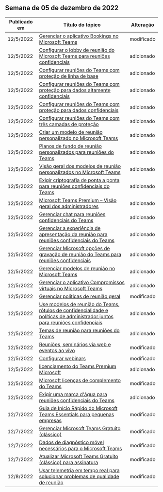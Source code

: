 <!-- This file is generated automatically each week. Changes made to this file will be overwritten.-->




## <a name="week-of-december-05-2022"></a>Semana de 05 de dezembro de 2022


| Publicado em |Título do tópico | Alteração |
|------|------------|--------|
| 12/5/2022 | [Gerenciar o aplicativo Bookings no Microsoft Teams](/MicrosoftTeams/bookings-app-admin) | modificado |
| 12/5/2022 | [Configurar o lobby de reunião do Microsoft Teams para reuniões confidenciais](/MicrosoftTeams/configure-lobby-sensitive-meetings) | adicionado |
| 12/5/2022 | [Configurar reuniões do Teams com proteção de linha de base](/MicrosoftTeams/configure-meetings-baseline-protection) | adicionado |
| 12/5/2022 | [Configurar reuniões do Teams com proteção para dados altamente confidenciais](/MicrosoftTeams/configure-meetings-highly-sensitive-protection) | adicionado |
| 12/5/2022 | [Configurar reuniões do Teams com proteção para dados confidenciais](/MicrosoftTeams/configure-meetings-sensitive-protection) | adicionado |
| 12/5/2022 | [Configurar reuniões do Teams com três camadas de proteção](/MicrosoftTeams/configure-meetings-three-tiers-protection) | adicionado |
| 12/5/2022 | [Criar um modelo de reunião personalizado no Microsoft Teams](/MicrosoftTeams/create-custom-meeting-template) | adicionado |
| 12/5/2022 | [Planos de fundo de reunião personalizados para reuniões do Teams](/MicrosoftTeams/custom-meeting-backgrounds) | adicionado |
| 12/5/2022 | [Visão geral dos modelos de reunião personalizados no Microsoft Teams](/MicrosoftTeams/custom-meeting-templates-overview) | adicionado |
| 12/5/2022 | [Exigir criptografia de ponta a ponta para reuniões confidenciais do Teams](/MicrosoftTeams/end-to-end-encrypted-meetings) | adicionado |
| 12/5/2022 | [Microsoft Teams Premium – Visão geral dos administradores](/MicrosoftTeams/enhanced-teams-experience) | adicionado |
| 12/5/2022 | [Gerenciar chat para reuniões confidenciais do Teams](/MicrosoftTeams/manage-chat-sensitive-meetings) | adicionado |
| 12/5/2022 | [Gerenciar a experiência de apresentação da reunião para reuniões confidenciais do Teams](/MicrosoftTeams/manage-meeting-presentation-experience) | adicionado |
| 12/5/2022 | [Gerenciar Microsoft opções de gravação de reunião do Teams para reuniões confidenciais](/MicrosoftTeams/manage-meeting-recording-options) | adicionado |
| 12/5/2022 | [Gerenciar modelos de reunião no Microsoft Teams](/MicrosoftTeams/manage-meeting-templates) | adicionado |
| 12/5/2022 | [Gerenciar o aplicativo Compromissos virtuais no Microsoft Teams](/MicrosoftTeams/manage-virtual-appointments-app) | adicionado |
| 12/5/2022 | [Gerenciar políticas de reunião geral](/MicrosoftTeams/meeting-policies-in-teams-general) | modificado |
| 12/5/2022 | [Use modelos de reunião do Teams, rótulos de confidencialidade e políticas de administrador juntos para reuniões confidenciais](/MicrosoftTeams/meeting-templates-sensitivity-labels-policies) | adicionado |
| 12/5/2022 | [Temas de reunião para reuniões do Teams](/MicrosoftTeams/meeting-themes) | adicionado |
| 12/5/2022 | [Reuniões, seminários via web e eventos ao vivo](/MicrosoftTeams/quick-start-meetings-live-events) | modificado |
| 12/5/2022 | [Configurar webinars](/MicrosoftTeams/set-up-webinars) | modificado |
| 12/5/2022 | [licenciamento do Teams Premium Microsoft](/MicrosoftTeams/teams-add-on-licensing/licensing-enhance-teams) | adicionado |
| 12/5/2022 | [Microsoft licenças de complemento do Teams](/MicrosoftTeams/teams-add-on-licensing/microsoft-teams-add-on-licensing) | modificado |
| 12/5/2022 | [Exigir uma marca d'água para reuniões confidenciais do Teams](/MicrosoftTeams/watermark-meeting-content-video) | adicionado |
| 12/7/2022 | [Guia de Início Rápido do Microsoft Teams Essentials para pequenas empresas](/MicrosoftTeams/get-started-with-teams-essentials) | modificado |
| 12/7/2022 | [Gerenciar Microsoft Teams Gratuito (clássico)](/MicrosoftTeams/manage-freemium) | modificado |
| 12/7/2022 | [Dados de diagnóstico móvel necessários para o Microsoft Teams](/MicrosoftTeams/policy-control-diagnostic-data-mobile) | modificado |
| 12/7/2022 | [Atualizar Microsoft Teams Gratuito (clássico) para assinatura](/MicrosoftTeams/upgrade-freemium) | modificado |
| 12/8/2022 | [Usar telemetria em tempo real para solucionar problemas de qualidade de reunião](/MicrosoftTeams/use-real-time-telemetry-to-troubleshoot-poor-meeting-quality) | modificado |
